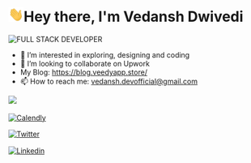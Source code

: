 <h1 align="left"><img src="https://raw.githubusercontent.com/ABSphreak/ABSphreak/master/gifs/Hi.gif" width="30px">Hey there, I'm Vedansh Dwivedi</h1>
<p align="left">

<img src="https://img.shields.io/badge/FULL_STACK_DEVELOPER-blue" alt="FULL STACK DEVELOPER" />
  
- 👀 I’m interested in exploring, designing and coding
- 💞️ I’m looking to collaborate on Upwork
- My Blog: https://blog.veedyapp.store/
- 📫 How to reach me: vedansh.devofficial@gmail.com


![](https://komarev.com/ghpvc/?username=your-github-username&color=blue&style=plastic&label=PROFILE+VISITS)

<p>
  <a href="https://calendly.com/vedansh-devofficial/meet-up-with-vedansh-dwivedi">
    <img align="center" src="https://img.shields.io/badge/Schedule_a_meet-here-blue" alt="Calendly" />
  </a>
</p>

<p>
  <a href="https://twitter.com/VedanshDwivedi_" target="_blank">
    <img align="center" src="https://img.shields.io/twitter/follow/VedanshDwivedi_?color=1DA1F2&label=The+Bird&logo=twitter&style=for-the-badge" alt="Twitter" />
  </a>
</p>

<p>
  <a href="https://www.linkedin.com/in/vedansh-dwivedi/" target="_blank">
    <img align="center" src="https://img.shields.io/badge/-CONNECT-blue?style=for-the-badge&logo=Linkedin&link=https://www.linkedin.com/in/vedansh-dwivedi/" alt="Linkedin" />
  </a>  
</p>




<!---
vedanshdwivedi/vedanshdwivedi is a ✨ special ✨ repository because its `README.md` (this file) appears on your GitHub profile.
You can click the Preview link to take a look at your changes.
--->

